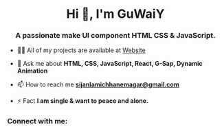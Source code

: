 <h1 align="center">Hi 👋, I'm GuWaiY</h1>
<h3 align="center">A passionate make UI component HTML CSS & JavaScript.</h3>

- 👨‍💻 All of my projects are available at [Website](https://guwaiy.netlify.app/)

- 💬 Ask me about **HTML, CSS, JavaScript, React, G-Sap, Dynamic Animation**

- 📫 How to reach me **sijanlamichhanemagar@gmail.com**

- ⚡ Fact **I am single & want to peace and alone.**

<h3 align="left">Connect with me:</h3>
<p align="left">
</p>
